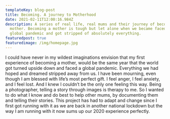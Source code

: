 ```yaml
---
templateKey: blog-post
title: Becoming. A journey to Motherhood
date: 2021-02-11T12:00:16.984Z
description: A series of real life, real mums and their journey of becoming a
  mother. Becoming a mother is tough but let alone when we became faced with a
  global pandemic and got stripped of absolutely everything.
featuredpost: true
featuredimage: /img/homepage.jpg
---
```

I could have never in my wildest imaginations envision that my first experience of becoming a mother, would be the same year that the world got turned upside down and faced a global pandemic. 
Everything we had hoped and dreamed stripped away from us. 
I have been mourning, even though I am blessed with life’s most perfect gift. I feel anger, I feel anxiety, and I feel lost. And I knew I couldn’t be the only one feeling this way. 
Being a photographer, telling a story through images is therapy to me. So I wanted to do what I know and do best to help other mums, by documenting them and telling their stories. 
This project has had to adapt and change since I first got running with it as we are back in another national lockdown but the way I am running with it now sums up our 2020 experience perfectly.